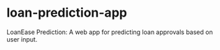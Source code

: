 # loan-prediction-app
LoanEase Prediction: A web app for predicting loan approvals based on user input.
